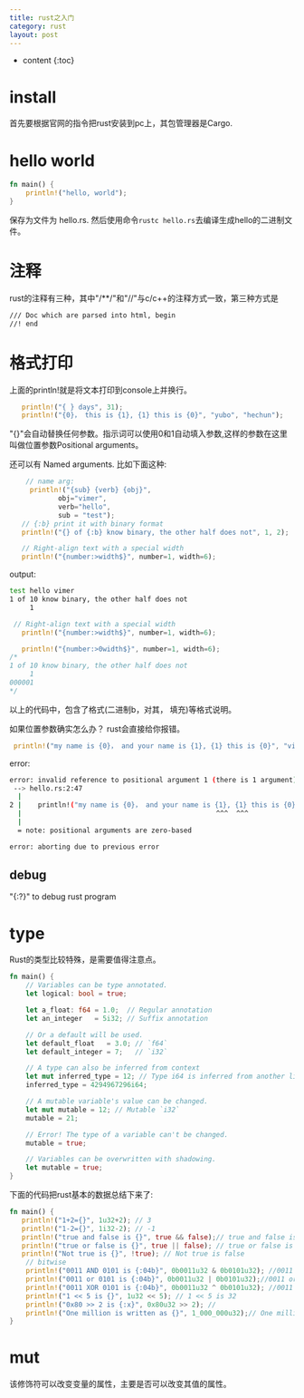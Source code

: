 ```yaml
---
title: rust之入门
category: rust
layout: post
---
```

* content
{:toc}

# install
首先要根据官网的指令把rust安装到pc上，其包管理器是Cargo.

# hello world

```rust
fn main() {
    println!("hello, world");
}
```
保存为文件为 hello.rs.  然后使用命令`rustc hello.rs`去编译生成hello的二进制文件。

# 注释
rust的注释有三种，其中"/**/"和"//"与c/c++的注释方式一致，第三种方式是

```bash
/// Doc which are parsed into html, begin
//! end
```

# 格式打印
上面的println!就是将文本打印到console上并换行。

```rust
   println!("{ } days", 31);
   println!("{0}， this is {1}, {1} this is {0}", "yubo", "hechun");
```
"{}"会自动替换任何参数。指示词可以使用0和1自动填入参数,这样的参数在这里叫做位置参数Positional arguments。

还可以有 Named arguments. 比如下面这种:
```rust
	// name arg:
	 println!("{sub} {verb} {obj}",
            obj="vimer",
            verb="hello",
            sub = "test");
   // {:b} print it with binary format
   println!("{} of {:b} know binary, the other half does not", 1, 2);

   // Right-align text with a special width
   println!("{number:>width$}", number=1, width=6);
```

output:

```bash
test hello vimer
1 of 10 know binary, the other half does not
     1
```

```rust
 // Right-align text with a special width
   println!("{number:>width$}", number=1, width=6);

   println!("{number:>0width$}", number=1, width=6);
/*
1 of 10 know binary, the other half does not
     1
000001
*/
```

以上的代码中，包含了格式(二进制b，对其， 填充)等格式说明。

如果位置参数确实怎么办？ rust会直接给你报错。

```rust
 println!("my name is {0}， and your name is {1}, {1} this is {0}", "vimer");
```

error:

```bash
error: invalid reference to positional argument 1 (there is 1 argument)
 --> hello.rs:2:47
  |
2 |    println!("my name is {0}， and your name is {1}, {1} this is {0}", "vimer");
  |                                                ^^^  ^^^
  |
  = note: positional arguments are zero-based

error: aborting due to previous error
```
## debug

 "{:?}" to debug rust program


# type
 Rust的类型比较特殊，是需要值得注意点。

```rust
fn main() {
    // Variables can be type annotated.
    let logical: bool = true;

    let a_float: f64 = 1.0;  // Regular annotation
    let an_integer   = 5i32; // Suffix annotation

    // Or a default will be used.
    let default_float   = 3.0; // `f64`
    let default_integer = 7;   // `i32`

    // A type can also be inferred from context
    let mut inferred_type = 12; // Type i64 is inferred from another line
    inferred_type = 4294967296i64;

    // A mutable variable's value can be changed.
    let mut mutable = 12; // Mutable `i32`
    mutable = 21;

    // Error! The type of a variable can't be changed.
    mutable = true;

    // Variables can be overwritten with shadowing.
    let mutable = true;
}
```

 下面的代码把rust基本的数据总结下来了:

```rust
fn main() {
   println!("1+2={}", 1u32+2); // 3
   println!("1-2={}", 1i32-2); // -1
   println!("true and false is {}", true && false);// true and false is false
   println!("true or false is {}", true || false); // true or false is true
   println!("Not true is {}", !true); // Not true is false
    // bitwise
    println!("0011 AND 0101 is {:04b}", 0b0011u32 & 0b0101u32); //0011 AND 0101 is 0001
    println!("0011 or 0101 is {:04b}", 0b0011u32 | 0b0101u32);//0011 or 0101 is 0111
    println!("0011 XOR 0101 is {:04b}", 0b0011u32 ^ 0b0101u32); //0011 XOR 0101 is 0110
    println!("1 << 5 is {}", 1u32 << 5); // 1 << 5 is 32
    println!("0x80 >> 2 is {:x}", 0x80u32 >> 2); //
    println!("One million is written as {}", 1_000_000u32);// One million is written as 1000000
}
```

# mut
该修饰符可以改变变量的属性，主要是否可以改变其值的属性。

